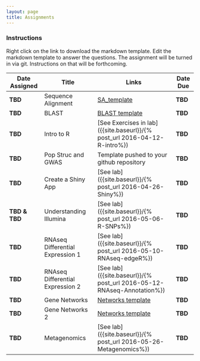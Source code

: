 ```yaml
---
layout: page
title: Assignments
---
```


### Instructions

Right click on the link to download the markdown template.  Edit the markdown template to answer the questions.  The assignment will be turned in via git.  Instructions on that will be forthcoming.

| Date Assigned | Title              | Links                                      | Date Due       |
|---------------|--------------------|--------------------------------------------|----------------|
| __TBD__       | Sequence Alignment | [SA_template](unit1-worksheet.md)          | __TBD__        |
| __TBD__       | BLAST              | [BLAST template](assignment2-worksheet.md) | __TBD__        |
| __TBD__       | Intro to R         | [See Exercises in lab]({{site.baseurl}}/{% post_url 2016-04-12-R-intro%}) | __TBD__  |
| __TBD__       | Pop Struc and GWAS | Template pushed to your github repository  | __TBD__ |
| __TBD__       | Create a Shiny App | [See lab]({{site.baseurl}}/{% post_url 2016-04-26-Shiny%}) | __TBD__ |
| __TBD & TBD__ | Understanding Illumina | [See lab]({{site.baseurl}}/{% post_url 2016-05-06-R-SNPs%}) | __TBD__ |
| __TBD__       | RNAseq Differential Expression 1 | [See lab]({{site.baseurl}}/{% post_url 2016-05-10-RNAseq-edgeR%}) | __TBD__ |
| __TBD__       | RNAseq Differential Expression 2 |  [See lab]({{site.baseurl}}/{% post_url 2016-05-12-RNAseq-Annotation%})| __TBD__ |
| __TBD__       | Gene Networks | [Networks template](Assignment_7_template.Rmd)          | __TBD__ |
| __TBD__       | Gene Networks 2 | [Networks template](Assignment_8_template.Rmd)          | __TBD__ |
| __TBD__       | Metagenomics | [See lab]({{site.baseurl}}/{% post_url 2016-05-26-Metagenomics%})          | __TBD__  |

